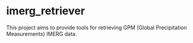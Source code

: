 # imerg_retriever

This project aims to provide tools for retrieving GPM (Global Precipitation Measurements) IMERG data.
